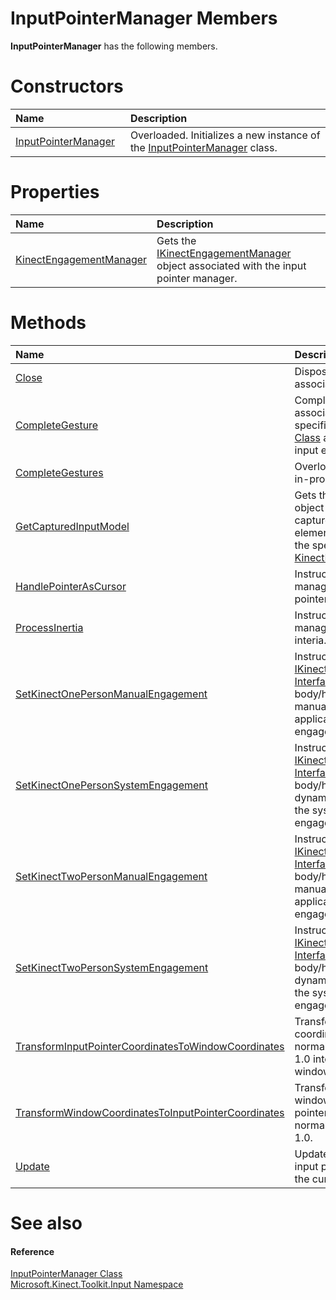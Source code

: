 InputPointerManager Members  
===========================  

**InputPointerManager** has the following members.  

<span id="publicconstructorsSection"></span>

Constructors  
============  

<table>
<colgroup>
<col width="30%" />
<col width="60%" />
</colgroup>
<thead>
<tr class="header">
<th align="left">Name</th>
<th align="left">Description</th>
</tr>
</thead>
<tbody>
<tr class="odd">
<td align="left"><a href="InputPointerManager.md">InputPointerManager</a></td>
<td align="left">Overloaded. Initializes a new instance of the <a href="../InputPointerManager_Class.md">InputPointerManager</a> class.</td>
</tr>
</tbody>
</table>

<span id="publicpropertiesSection"></span>

Properties  
==========  

<table>
<colgroup>
<col width="30%" />
<col width="60%" />
</colgroup>
<thead>
<tr class="header">
<th align="left">Name</th>
<th align="left">Description</th>
</tr>
</thead>
<tbody>
<tr class="odd">
<td align="left"><a href="Properties/KinectEngagementManager.md">KinectEngagementManager</a></td>
<td align="left">Gets the <a href="../IKinectEngagementManager.md">IKinectEngagementManager</a> object associated with the input pointer manager.</td>
</tr>
</tbody>
</table>

<span id="publicmethodsSection"></span>

Methods  
=======  

<table>
<colgroup>
<col width="30%" />
<col width="60%" />
</colgroup>
<thead>
<tr class="header">
<th align="left">Name</th>
<th align="left">Description</th>
</tr>
</thead>
<tbody>
<tr class="odd">
<td align="left"><a href="Methods/Close_Method.md">Close</a></td>
<td align="left">Disposes of the object and associated resources.</td>
</tr>
<tr class="even">
<td align="left"><a href="Methods/CompleteGesture_Method.md">CompleteGesture</a></td>
<td align="left">Completes a gesture associated with the specified <a href="../../Kinect.Input/KinectPointerPoint_Class.md">KinectPointerPoint Class</a> and Kinect Toolkit input element.</td>
</tr>
<tr class="odd">
<td align="left"><a href="Methods/CompleteGestures_Method.md">CompleteGestures</a></td>
<td align="left">Overloaded. Completes all in-progress gestures.</td>
</tr>
<tr class="even">
<td align="left"><a href="Methods/GetCapturedInputModel_Method.md">GetCapturedInputModel</a></td>
<td align="left">Gets the <a href="../HitTestResult_Class.md">HitTestResult</a> object containing the captured Kinect Tookit input elements associated with the specified <a href="../../Kinect.Input/KinectPointerPoint_Class.md">KinectPointerPoint Class</a>.</td>
</tr>
<tr class="odd">
<td align="left"><a href="Methods/HandlePointerAsCursor_Method.md">HandlePointerAsCursor</a></td>
<td align="left">Instructs the input pointer manager to handle the pointer as a cursor.</td>
</tr>
<tr class="even">
<td align="left"><a href="Methods/ProcessInertia_Method.md">ProcessInertia</a></td>
<td align="left">Instructs the input pointer manager to process gesture interia.</td>
</tr>
<tr class="odd">
<td align="left"><a href="Methods/SetKinectOnePersonManualEn.md">SetKinectOnePersonManualEngagement</a></td>
<td align="left">Instructs the <a href="../IKinectEngagementManager.md">IKinectEngagementManager Interface</a> to track one body/hand pair that is manually specified by the application as currently engaged.</td>
</tr>
<tr class="even">
<td align="left"><a href="Methods/SetKinectOnePersonSystemEn.md">SetKinectOnePersonSystemEngagement</a></td>
<td align="left">Instructs the <a href="../IKinectEngagementManager.md">IKinectEngagementManager Interface</a> to track one body/hand pair that are dynamically determined by the system as currently engaged.</td>
</tr>
<tr class="odd">
<td align="left"><a href="Methods/SetKinectTwoPersonManualEn.md">SetKinectTwoPersonManualEngagement</a></td>
<td align="left">Instructs the <a href="../IKinectEngagementManager.md">IKinectEngagementManager Interface</a> to track two body/hand pairs that are manually specified by the application as currently engaged.</td>
</tr>
<tr class="even">
<td align="left"><a href="Methods/SetKinectTwoPersonSystemEn.md">SetKinectTwoPersonSystemEngagement</a></td>
<td align="left">Instructs the <a href="../IKinectEngagementManager.md">IKinectEngagementManager Interface</a> to track two body/hand pairs that are dynamically determined by the system as currently engaged.</td>
</tr>
<tr class="odd">
<td align="left"><a href="Methods/TransformInputPointerCoord.md">TransformInputPointerCoordinatesToWindowCoordinates</a></td>
<td align="left">Transforms a pointer coordinate that is normalized between 0 and 1.0 into a pixel-based window coordinate.</td>
</tr>
<tr class="even">
<td align="left"><a href="Methods/TransformWindowCoordinates.md">TransformWindowCoordinatesToInputPointerCoordinates</a></td>
<td align="left">Transforms a pixel-based window coordinate into a pointer coordinate that is normalized between 0 and 1.0.</td>
</tr>
<tr class="odd">
<td align="left"><a href="Methods/Update_Method.md">Update</a></td>
<td align="left">Updates the data in the input pointer manager for the current frame.</td>
</tr>
</tbody>
</table>

<span id="ID4EK"></span>

See also  
========  

<span id="ID4EM"></span>
#### Reference  

[InputPointerManager Class](../InputPointerManager_Class.md)  
 [Microsoft.Kinect.Toolkit.Input Namespace](../../Kinect.Toolkit.Input.md)  



<!--Please do not edit the data in the comment block below.-->
<!--
TOCTitle : InputPointerManager Members
RLTitle : InputPointerManager Members
KeywordF : Microsoft.Kinect.Toolkit.Input.InputPointerManager
KeywordF : InputPointerManager
KeywordK : InputPointerManager class
KeywordK : InputPointerManager class, all members
KeywordK : Microsoft.Kinect.Toolkit.Input.InputPointerManager class
HelpPriority : 1
KeywordA : AllMembers.T:Microsoft.Kinect.Toolkit.Input.InputPointerManager
AssetID : AllMembers.T:Microsoft.Kinect.Toolkit.Input.InputPointerManager
Locale : en-us
CommunityContent : 1
TargetOS : Windows
TopicType : kbSyntax
DocSet : K4Wv2
ProjType : K4Wv2Proj
Technology : Kinect for Windows
Product : Kinect for Windows SDK v2
productversion : 20
-->
